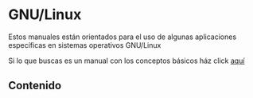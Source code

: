 # GNU/Linux

Estos manuales están orientados para el uso de algunas aplicaciones específicas en sistemas operativos GNU/Linux

Si lo que buscas es un manual con los conceptos básicos ház click [aquí](https://ubmi-ifc.github.io/Tutoriales-IFC/manuales/usuarios_ubmi/cli_cheatsheet)

## Contenido
